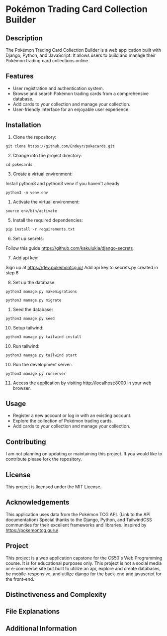 # Pokémon Trading Card Collection Builder

## Description

The Pokémon Trading Card Collection Builder is a web application built with Django, Python, and JavaScript. It allows users to build and manage their Pokémon trading card collections online.

## Features

- User registration and authentication system.
- Browse and search Pokémon trading cards from a comprehensive database.
- Add cards to your collection and manage your collection.
- User-friendly interface for an enjoyable user experience.

## Installation

1. Clone the repository:

```
git clone https://github.com/Endeyr/pokecards.git

```

2. Change into the project directory:

```
cd pokecards
```

3. Create a virtual environment:

Install python3 and python3 venv if you haven't already

```
python3 -m venv env
```

1. Activate the virtual environment:

```
source env/bin/activate
```

5. Install the required dependencies:

```
pip install -r requirements.txt
```

6. Set up secrets:

Follow this guide https://github.com/kakulukia/django-secrets

7. Add api key:

Sign up at https://dev.pokemontcg.io/
Add api key to secrets.py created in step 6

8. Set up the database:

```
python3 manage.py makemigrations
```

```
python3 manage.py migrate
```

1. Seed the database:

```
python3 manage.py seed
```

10. Setup tailwind:

```
python3 manage.py tailwind install
```

10. Run tailwind:

```
python3 manage.py tailwind start
```

10. Run the development server:

```
python3 manage.py runserver
```

11. Access the application by visiting http://localhost:8000 in your web browser.

## Usage

- Register a new account or log in with an existing account.
- Explore the collection of Pokémon trading cards.
- Add cards to your collection and manage your collection.

## Contributing

I am not planning on updating or maintaining this project. If you would like to contribute please fork the repository.

## License

This project is licensed under the MIT License.

## Acknowledgements

This application uses data from the Pokémon TCG API. (Link to the API documentation)
Special thanks to the Django, Python, and TailwindCSS communities for their excellent frameworks and libraries.
Inspired by https://pokemontcg.guru/

## Project

This project is a web application capstone for the CS50's Web Programming course. It is for educational purposes only.
This project is not a social media or e-commerce site but built to utilize an api, explore and create databases, be mobile-responsive, and utilize django for the back-end and javascript for the front-end.

## Distinctiveness and Complexity

## File Explanations

## Additional Information
